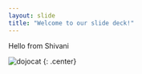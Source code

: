 ```yaml
---
layout: slide
title: "Welcome to our slide deck!"
---
```


Hello from Shivani

![dojocat](https://octodex.github.com/images/dojocat.jpg)
{: .center}
